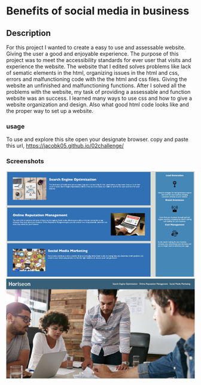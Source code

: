 # Benefits of social media in business



## Description


For this project I wanted to create a easy to use and assessable website. Giving the user a good and enjoyable experience. The purpose of this project was to meet the accessibility standards for ever user that visits and experience the website. The website that I edited solves problems like lack of sematic elements in the html, organizing issues in the html and css, errors and malfunctioning code with the the html and css files. Giving the website an unfinished and malfunctioning functions. After I solved all the problems with the website, my task of providing a assessable and function website was an success. I learned many ways to use css and how to give a website organization and design. Also what good html code looks like and the proper way to set up a website.


### usage 
To use and explore this site open your designate browser. copy and paste this url, https://jacobk05.github.io/02challenge/ 

### Screenshots 
![Alt](assets/images/28B8DFBF-CCCF-42B3-97F8-6D14BE262311_1_201_a.jpeg)
![Alt](assets/images/A352C9B5-E408-4A6A-829B-F73346ED8E60_1_201_a.jpeg)
